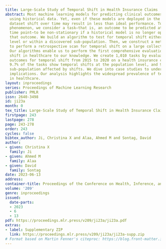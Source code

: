 ```yaml
---
title: Large-Scale Study of Temporal Shift in Health Insurance Claims
abstract: Most machine learning models for predicting clinical outcomes are developed
  using historical data. Yet, even if these models are deployed in the near future,
  dataset shift over time may result in less than ideal performance. To capture this
  phenomenon, we consider a task—that is, an outcome to be predicted at a particular
  time point—to be non-stationary if a historical model is no longer optimal for predicting
  that outcome. We build an algorithm to test for temporal shift either at the population
  level or within a discovered sub-population. Then, we construct a meta-algorithm
  to perform a retrospective scan for temporal shift on a large collection of tasks.
  Our algorithms enable us to perform the first comprehensive evaluation of temporal
  shift in healthcare to our knowledge. We create 1,010 tasks by evaluating 242 healthcare
  outcomes for temporal shift from 2015 to 2020 on a health insurance claims dataset.
  9.7% of the tasks show temporal shifts at the population level, and 93.0% have some
  sub-population affected by shifts. We dive into case studies to understand the clinical
  implications. Our analysis highlights the widespread prevalence of temporal shifts
  in healthcare.
layout: inproceedings
series: Proceedings of Machine Learning Research
publisher: PMLR
issn: 2640-3498
id: ji23a
month: 0
tex_title: Large-Scale Study of Temporal Shift in Health Insurance Claims
firstpage: 243
lastpage: 278
page: 243-278
order: 243
cycles: false
bibtex_author: Ji, Christina X and Alaa, Ahmed M and Sontag, David
author:
- given: Christina X
  family: Ji
- given: Ahmed M
  family: Alaa
- given: David
  family: Sontag
date: 2023-06-13
address:
container-title: Proceedings of the Conference on Health, Inference, and Learning
volume: '209'
genre: inproceedings
issued:
  date-parts:
  - 2023
  - 6
  - 13
pdf: https://proceedings.mlr.press/v209/ji23a/ji23a.pdf
extras:
- label: Supplementary ZIP
  link: https://proceedings.mlr.press/v209/ji23a/ji23a-supp.zip
# Format based on Martin Fenner's citeproc: https://blog.front-matter.io/posts/citeproc-yaml-for-bibliographies/
---
```

